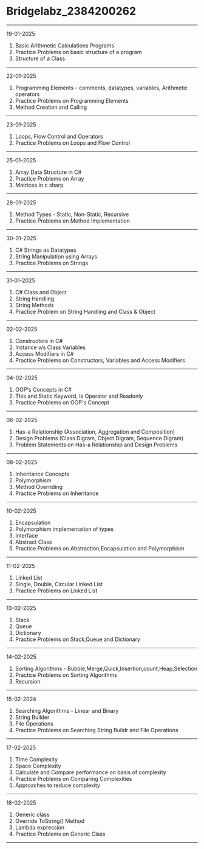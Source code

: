 # Bridgelabz_2384200262
---------------------------------------------------------------------------------------------------------------------
19-01-2025

1. Basic Arithmetic Calculations Programs
2. Practice Problems on basic structure of a program
3. Structure of a Class
---------------------------------------------------------------------------------------------------------------------
22-01-2025

1. Programming Elements - comments, datatypes, variables, Arithmetic operators 
2. Practice Problems on Programming Elements
3. Method Creation and Calling
---------------------------------------------------------------------------------------------------------------------
23-01-2025

1. Loops, Flow Control and Operators
2. Practice Problems on Loops and Flow Control
---------------------------------------------------------------------------------------------------------------------
25-01-2025

1. Array Data Structure in C#
2. Practice Problems on Array
3. Matrices in c sharp
---------------------------------------------------------------------------------------------------------------------
28-01-2025

1. Method Types - Static, Non-Static, Recursive
2. Practice Problems on Method Implementation 
---------------------------------------------------------------------------------------------------------------------
30-01-2025

1. C# Strings as Datatypes
2. String Manipulation using Arrays
3. Practice Problems on Strings
---------------------------------------------------------------------------------------------------------------------
31-01-2025

1. C# Class and Object
2. String Handling
3. String Methods
4. Practice Problem on String Handling and Class & Object
---------------------------------------------------------------------------------------------------------------------
02-02-2025

1. Constructors in C#
2. Instance v/s Class Variables
3. Access Modifiers in C#
4. Practice Problems on Constructors, Variables and Access Modifiers
---------------------------------------------------------------------------------------------------------------------
04-02-2025

1. OOP's Concepts in C#
2. This and Static Keyword, Is Operator and Readonly
3. Practice Problems on OOP's Concept
---------------------------------------------------------------------------------------------------------------------
06-02-2025

1. Has-a Relationship (Association, Aggregation and Composition)
2. Design Problems (Class Digram, Object Digram, Sequence Digram)
3. Problem Statements on Has-a Relationship and Design Problems 
---------------------------------------------------------------------------------------------------------------------
08-02-2025

1. Inheritance Concepts
2. Polymorphism
3. Method Overriding
4. Practice Problems on Inheritance
---------------------------------------------------------------------------------------------------------------------
10-02-2025

1. Encapsulation
2. Polymorphism implementation of types
3. Interface
4. Abstract Class
5. Practice Problems on Abstraction,Encapsulation and Polymorphism
---------------------------------------------------------------------------------------------------------------------
11-02-2025

1. Linked List
2. Single, Double, Circular Linked List
3. Practice Problems on Linked List
---------------------------------------------------------------------------------------------------------------------
13-02-2025

1. Stack
2. Queue
3. Dictionary
4. Practice Problems on Stack,Queue and Dictionary
---------------------------------------------------------------------------------------------------------------------
14-02-2025

1. Sorting Algorithms - Bubble,Merge,Quick,Insertion,count,Heap,Selection
2. Practice Problems on Sorting Algorithms
3. Recursion 
---------------------------------------------------------------------------------------------------------------------
15-02-2024

1. Searching Algorithms - Linear and Binary
2. String Builder
3. File Operations
4. Practice Problems on Searching String Buildr and File Operations
---------------------------------------------------------------------------------------------------------------------
17-02-2025

1. Time Complexity
2. Space Complexity
3. Calculate and Compare performance on basis of complexity
4. Practice Problems on Comparing Complexities
5. Approaches to reduce complexity
---------------------------------------------------------------------------------------------------------------------
18-02-2025

1. Generic class
2. Override ToString() Method
3. Lambda expression
4. Practice Problems on Generic Class 
---------------------------------------------------------------------------------------------------------------------
